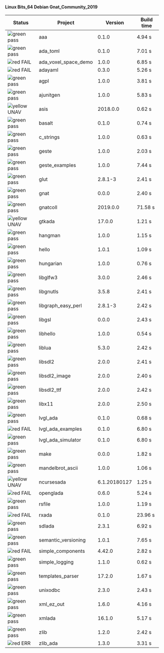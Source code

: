 #### Linux Bits_64 Debian Gnat_Community_2019

| Status | Project | Version | Build time |
| --- | --- | --- | --- |
|![green](https://placehold.it/8/00aa00/000000?text=+) pass | aaa | 0.1.0 |  4.94 s |
|![green](https://placehold.it/8/00aa00/000000?text=+) pass | ada_toml | 0.1.0 |  7.01 s |
|![red](https://placehold.it/8/ff0000/000000?text=+) FAIL | ada_voxel_space_demo | 1.0.0 |  6.85 s |
|![red](https://placehold.it/8/ff0000/000000?text=+) FAIL | adayaml | 0.3.0 |  5.26 s |
|![green](https://placehold.it/8/00aa00/000000?text=+) pass | agpl | 1.0.0 |  3.81 s |
|![green](https://placehold.it/8/00aa00/000000?text=+) pass | ajunitgen | 1.0.0 |  5.83 s |
|![yellow](https://placehold.it/8/ffbb00/000000?text=+) UNAV | asis | 2018.0.0 |  0.62 s |
|![green](https://placehold.it/8/00aa00/000000?text=+) pass | basalt | 0.1.0 |  0.74 s |
|![green](https://placehold.it/8/00aa00/000000?text=+) pass | c_strings | 1.0.0 |  0.63 s |
|![green](https://placehold.it/8/00aa00/000000?text=+) pass | geste | 1.0.0 |  2.03 s |
|![green](https://placehold.it/8/00aa00/000000?text=+) pass | geste_examples | 1.0.0 |  7.44 s |
|![green](https://placehold.it/8/00aa00/000000?text=+) pass | glut | 2.8.1-3 |  2.41 s |
|![green](https://placehold.it/8/00aa00/000000?text=+) pass | gnat | 0.0.0 |  2.40 s |
|![green](https://placehold.it/8/00aa00/000000?text=+) pass | gnatcoll | 2019.0.0 |  71.58 s |
|![yellow](https://placehold.it/8/ffbb00/000000?text=+) UNAV | gtkada | 17.0.0 |  1.21 s |
|![green](https://placehold.it/8/00aa00/000000?text=+) pass | hangman | 1.0.0 |  1.15 s |
|![green](https://placehold.it/8/00aa00/000000?text=+) pass | hello | 1.0.1 |  1.09 s |
|![green](https://placehold.it/8/00aa00/000000?text=+) pass | hungarian | 1.0.0 |  0.76 s |
|![green](https://placehold.it/8/00aa00/000000?text=+) pass | libglfw3 | 3.0.0 |  2.46 s |
|![green](https://placehold.it/8/00aa00/000000?text=+) pass | libgnutls | 3.5.8 |  2.41 s |
|![green](https://placehold.it/8/00aa00/000000?text=+) pass | libgraph_easy_perl | 2.8.1-3 |  2.42 s |
|![green](https://placehold.it/8/00aa00/000000?text=+) pass | libgsl | 0.0.0 |  2.43 s |
|![green](https://placehold.it/8/00aa00/000000?text=+) pass | libhello | 1.0.0 |  0.54 s |
|![green](https://placehold.it/8/00aa00/000000?text=+) pass | liblua | 5.3.0 |  2.42 s |
|![green](https://placehold.it/8/00aa00/000000?text=+) pass | libsdl2 | 2.0.0 |  2.41 s |
|![green](https://placehold.it/8/00aa00/000000?text=+) pass | libsdl2_image | 2.0.0 |  2.40 s |
|![green](https://placehold.it/8/00aa00/000000?text=+) pass | libsdl2_ttf | 2.0.0 |  2.42 s |
|![green](https://placehold.it/8/00aa00/000000?text=+) pass | libx11 | 2.0.0 |  2.50 s |
|![green](https://placehold.it/8/00aa00/000000?text=+) pass | lvgl_ada | 0.1.0 |  0.68 s |
|![red](https://placehold.it/8/ff0000/000000?text=+) FAIL | lvgl_ada_examples | 0.1.0 |  6.80 s |
|![green](https://placehold.it/8/00aa00/000000?text=+) pass | lvgl_ada_simulator | 0.1.0 |  6.80 s |
|![green](https://placehold.it/8/00aa00/000000?text=+) pass | make | 0.0.0 |  1.82 s |
|![green](https://placehold.it/8/00aa00/000000?text=+) pass | mandelbrot_ascii | 1.0.0 |  1.06 s |
|![yellow](https://placehold.it/8/ffbb00/000000?text=+) UNAV | ncursesada | 6.1.20180127 |  1.25 s |
|![red](https://placehold.it/8/ff0000/000000?text=+) FAIL | openglada | 0.6.0 |  5.24 s |
|![green](https://placehold.it/8/00aa00/000000?text=+) pass | rsfile | 1.0.0 |  1.19 s |
|![red](https://placehold.it/8/ff0000/000000?text=+) FAIL | rxada | 0.1.0 |  23.96 s |
|![green](https://placehold.it/8/00aa00/000000?text=+) pass | sdlada | 2.3.1 |  6.92 s |
|![green](https://placehold.it/8/00aa00/000000?text=+) pass | semantic_versioning | 1.0.1 |  7.65 s |
|![red](https://placehold.it/8/ff0000/000000?text=+) FAIL | simple_components | 4.42.0 |  2.82 s |
|![green](https://placehold.it/8/00aa00/000000?text=+) pass | simple_logging | 1.1.0 |  0.62 s |
|![green](https://placehold.it/8/00aa00/000000?text=+) pass | templates_parser | 17.2.0 |  1.67 s |
|![green](https://placehold.it/8/00aa00/000000?text=+) pass | unixodbc | 2.3.0 |  2.43 s |
|![green](https://placehold.it/8/00aa00/000000?text=+) pass | xml_ez_out | 1.6.0 |  4.16 s |
|![green](https://placehold.it/8/00aa00/000000?text=+) pass | xmlada | 16.1.0 |  5.17 s |
|![green](https://placehold.it/8/00aa00/000000?text=+) pass | zlib | 1.2.0 |  2.42 s |
|![red](https://placehold.it/8/ff0000/000000?text=+) ERR  | zlib_ada | 1.3.0 |  3.31 s |
